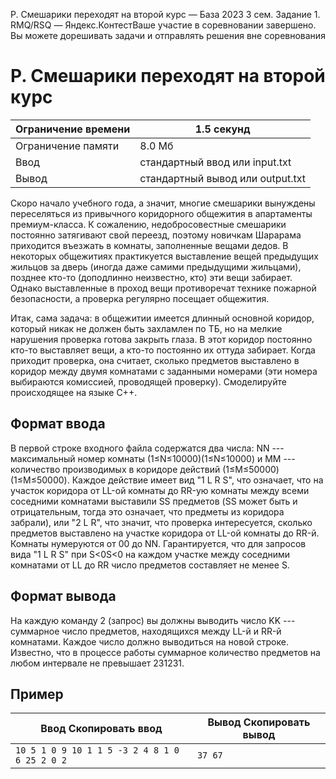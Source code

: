 P. Смешарики переходят на второй курс — База 2023 3 сем. Задание 1. RMQ/RSQ — Яндекс.КонтестВаше участие в соревновании завершено. Вы можете дорешивать задачи и отправлять решения вне соревнования

# P. Смешарики переходят на второй курс

| Ограничение времени | 1.5 секунд |
| --- | --- |
| Ограничение памяти | 8.0 Мб |
| Ввод | стандартный ввод или input.txt |
| Вывод | стандартный вывод или output.txt |

Скоро начало учебного года, а значит, многие смешарики вынуждены переселяться из привычного коридорного общежития в апартаменты премиум-класса. К сожалению, недобросовестные смешарики постоянно затягивают свой переезд, поэтому новичкам Шарарама приходится въезжать в комнаты, заполненные вещами дедов. В некоторых общежитиях практикуется выставление вещей предыдущих жильцов за дверь (иногда даже самими предыдущими жильцами), позднее кто-то (доподлинно неизвестно, кто) эти вещи забирает. Однако выставленные в проход вещи противоречат технике пожарной безопасности, а проверка регулярно посещает общежития.

Итак, сама задача: в общежитии имеется длинный основной коридор, который никак не должен быть захламлен по ТБ, но на мелкие нарушения проверка готова закрыть глаза. В этот коридор постоянно кто-то выставляет вещи, а кто-то постоянно их оттуда забирает. Когда приходит проверка, она считает, сколько предметов выставлено в коридор между двумя комнатами с заданными номерами (эти номера выбираются комиссией, проводящей проверку). Смоделируйте происходящее на языке C++.

## Формат ввода

В первой строке входного файла содержатся два числа: NN --- максимальный номер комнаты (1≤N≤10000)(1≤N≤10000) и MM --- количество производимых в коридоре действий (1≤M≤50000)(1≤M≤50000). Каждое действие имеет вид "1 L R S", что означает, что на участок коридора от LL-ой комнаты до RR-ую комнаты между всеми соседними комнатами выставили SS предметов (SS может быть и отрицательным, тогда это означает, что предметы из коридора забрали), или "2 L R", что значит, что проверка интересуется, сколько предметов выставлено на участке коридора от LL-ой комнаты до RR-й. Комнаты нумеруются от 00 до NN. Гарантируется, что для запросов вида "1 L R S" при S\<0S\<0 на каждом участке между соседними комнатами от LL до RR число предметов составляет не менее S.

## Формат вывода

На каждую команду 2 (запрос) вы должны выводить число KK --- суммарное число предметов, находящихся между LL-й и RR-й комнатами. Каждое число должно выводиться на новой строке. Известно, что в процессе работы суммарное количество предметов на любом интервале не превышает 231231.

## Пример

| Ввод Скопировать ввод | Вывод Скопировать вывод |
| --- | --- |
| `10 5 1 0 9 10 1 1 5 -3 2 4 8 1 0 6 25 2 0 2 ` | `37 67 ` |
